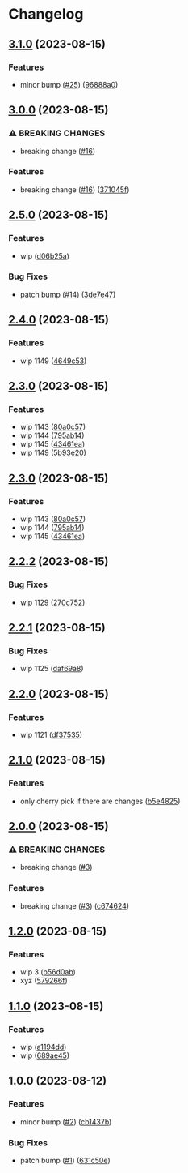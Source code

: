 # Changelog

## [3.1.0](https://github.com/devdoshi/stl-release-flow-1/compare/v3.0.0...v3.1.0) (2023-08-15)


### Features

* minor bump ([#25](https://github.com/devdoshi/stl-release-flow-1/issues/25)) ([96888a0](https://github.com/devdoshi/stl-release-flow-1/commit/96888a0e5393e1323abd13fb9deb82c9d0ae70dd))

## [3.0.0](https://github.com/devdoshi/stl-release-flow-1/compare/v2.5.0...v3.0.0) (2023-08-15)


### ⚠ BREAKING CHANGES

* breaking change ([#16](https://github.com/devdoshi/stl-release-flow-1/issues/16))

### Features

* breaking change ([#16](https://github.com/devdoshi/stl-release-flow-1/issues/16)) ([371045f](https://github.com/devdoshi/stl-release-flow-1/commit/371045fee9feddc84d4e91d8830cbb8292ba24af))

## [2.5.0](https://github.com/devdoshi/stl-release-flow-1/compare/v2.4.0...v2.5.0) (2023-08-15)


### Features

* wip ([d06b25a](https://github.com/devdoshi/stl-release-flow-1/commit/d06b25ac53c3a02b79d3c188920c67b8398badec))


### Bug Fixes

* patch bump ([#14](https://github.com/devdoshi/stl-release-flow-1/issues/14)) ([3de7e47](https://github.com/devdoshi/stl-release-flow-1/commit/3de7e47be58926006becedcaf0c04f493c64bfa0))

## [2.4.0](https://github.com/devdoshi/stl-release-flow-1/compare/v2.3.0...v2.4.0) (2023-08-15)


### Features

* wip 1149 ([4649c53](https://github.com/devdoshi/stl-release-flow-1/commit/4649c53aa39c88d4fc4ceeb65d4f7eeb2d776b2c))

## [2.3.0](https://github.com/devdoshi/stl-release-flow-1/compare/v2.2.2...v2.3.0) (2023-08-15)


### Features

* wip 1143 ([80a0c57](https://github.com/devdoshi/stl-release-flow-1/commit/80a0c572a1738f8f6d4412d41b45377c3acd29eb))
* wip 1144 ([795ab14](https://github.com/devdoshi/stl-release-flow-1/commit/795ab1442b554596d43f71a02c5c12075e712e9b))
* wip 1145 ([43461ea](https://github.com/devdoshi/stl-release-flow-1/commit/43461ea0379011c92dfd302dfec6dbdb82d299b3))
* wip 1149 ([5b93e20](https://github.com/devdoshi/stl-release-flow-1/commit/5b93e20fbf80ad33f0861b146018e4bb1a61352e))

## [2.3.0](https://github.com/devdoshi/stl-release-flow-1/compare/v2.2.2...v2.3.0) (2023-08-15)


### Features

* wip 1143 ([80a0c57](https://github.com/devdoshi/stl-release-flow-1/commit/80a0c572a1738f8f6d4412d41b45377c3acd29eb))
* wip 1144 ([795ab14](https://github.com/devdoshi/stl-release-flow-1/commit/795ab1442b554596d43f71a02c5c12075e712e9b))
* wip 1145 ([43461ea](https://github.com/devdoshi/stl-release-flow-1/commit/43461ea0379011c92dfd302dfec6dbdb82d299b3))

## [2.2.2](https://github.com/devdoshi/stl-release-flow-1/compare/v2.2.1...v2.2.2) (2023-08-15)


### Bug Fixes

* wip 1129 ([270c752](https://github.com/devdoshi/stl-release-flow-1/commit/270c7529c548b66b31b3976c40569e6b7d172fba))

## [2.2.1](https://github.com/devdoshi/stl-release-flow-1/compare/v2.2.0...v2.2.1) (2023-08-15)


### Bug Fixes

* wip 1125 ([daf69a8](https://github.com/devdoshi/stl-release-flow-1/commit/daf69a8fedada7cb09a611a4e33a9e303eade07f))

## [2.2.0](https://github.com/devdoshi/stl-release-flow-1/compare/v2.1.0...v2.2.0) (2023-08-15)


### Features

* wip 1121 ([df37535](https://github.com/devdoshi/stl-release-flow-1/commit/df375353078afd2f3454120626e7bd45cd237033))

## [2.1.0](https://github.com/devdoshi/stl-release-flow-1/compare/v2.0.0...v2.1.0) (2023-08-15)


### Features

* only cherry pick if there are changes ([b5e4825](https://github.com/devdoshi/stl-release-flow-1/commit/b5e4825304ad08e0dc83c78d86f92c2aed19e922))

## [2.0.0](https://github.com/devdoshi/stl-release-flow-1/compare/v1.2.0...v2.0.0) (2023-08-15)


### ⚠ BREAKING CHANGES

* breaking change ([#3](https://github.com/devdoshi/stl-release-flow-1/issues/3))

### Features

* breaking change ([#3](https://github.com/devdoshi/stl-release-flow-1/issues/3)) ([c674624](https://github.com/devdoshi/stl-release-flow-1/commit/c6746245f81a76b2021f05d7b1f8c2141c9d9b07))

## [1.2.0](https://github.com/devdoshi/stl-release-flow-1/compare/v1.1.0...v1.2.0) (2023-08-15)


### Features

* wip 3 ([b56d0ab](https://github.com/devdoshi/stl-release-flow-1/commit/b56d0ab01980016a5c38cf50a5c8c44d6e30a202))
* xyz ([579266f](https://github.com/devdoshi/stl-release-flow-1/commit/579266f43efe085705d7d1bf40f0ade1a27a1377))

## [1.1.0](https://github.com/devdoshi/stl-release-flow-1/compare/v1.0.0...v1.1.0) (2023-08-15)


### Features

* wip ([a1194dd](https://github.com/devdoshi/stl-release-flow-1/commit/a1194dd80fe5e8cf9b8812337508c2de235d3fd8))
* wip ([689ae45](https://github.com/devdoshi/stl-release-flow-1/commit/689ae452651159463da02519db2e16d26e28343f))

## 1.0.0 (2023-08-12)


### Features

* minor bump ([#2](https://github.com/devdoshi/stl-release-flow-1/issues/2)) ([cb1437b](https://github.com/devdoshi/stl-release-flow-1/commit/cb1437ba77dcc13c621c258492ad7352bbb76058))


### Bug Fixes

* patch bump ([#1](https://github.com/devdoshi/stl-release-flow-1/issues/1)) ([631c50e](https://github.com/devdoshi/stl-release-flow-1/commit/631c50e5f7fbc42f18075446ae5341278eb05008))
